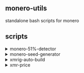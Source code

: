 ## monero-utils
standalone bash scripts for monero

## scripts
<details>
<summary>monero-51%-detector</summary>

---

### usage
```
./monero-51%-detector
```
***This script is only as accurate as your `bitmonero.log`***

For better accuracy, use this on a system that has `monerod` always running

`~/.bitmonero/bitmonero.log` is the default log path used

To configure script options, edit the variables at the top of the script

---

</details>

<details>
<summary>monero-seed-generator</summary>

---

### usage
```
./monero-seed-generator
```
or
```
./monero-seed-generator <LANGUAGE>
```

### languages
```
0 - Deutsch
1 - English
2 - Español
3 - Français
4 - Italiano
5 - Nederlands
6 - Português
7 - русский язык
8 - 日本語
9 - 简体中文(中国)
10 - Esperanto
11 - Lojban
```
---

</details>

<details>
<summary>xmrig-auto-build</summary>

---

## about 
**[xmrig-auto-build:](https://github.com/xmrig/xmrig)**
* installs build dependencies
* builds libraries
* uses those libraries to build a XMRig binary
* (optionally) cleans up all the source code
* (optionally) configures config.json (GNU/Linux only)

*note: build dependencies are NOT uninstalled afterwards*

## supported OS
* **Debian** (apt based: Ubuntu, Linux Mint, Pop!_OS)
* **Arch** (pacman based: Manjaro)
* **Fedora** (DNF based)
* **Alpine** (apk based)
* **FreeBSD** (pkg based)
* **MacOS** ([brew](https://brew.sh) based)
* ❌ **Windows** ([see manual build here](https://xmrig.com/docs/miner/build/windows))

## usage
```
interactive:
./xmrig-auto-build
options:
./xmrig-auto-build <option> <more options>

-S    --stable                use stable libraries
-L    --latest                use latest development libraries
-C    --config                allow configuration of the config.json (GNU/Linux only)
-P    --path                  set install path:  --path=YOUR_PATH_HERE  or  -P=YOUR_PATH_HERE
-D    --dev                   use the active development branch of XMRig

-c    --clean                 delete all files except xmrig and config.json at end of build
-d    --deps                  install build dependencies
-q    --quiet                 turn off verbose build messages (progress and errors are still shown)
-l    --libre                 use LibreSSL instead of OpenSSL
-f    --force                 force overwrite if /xmrig/ folder already exists

-h    --help                  print this help message
```

---

</details>

<details>
<summary>xmr-price</summary>

---

## usage
```
./xmr-price
```

Fetchs fiat price data from `https://min-api.cryptocompare.com` for `USD,EUR,JPY,GBP,CHF,CAD,AUD,ZAR`

---

</details>
